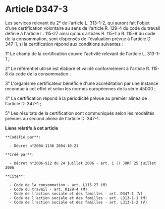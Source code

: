 # Article D347-3

Les services relevant du 2° de l'article L. 313-1-2, qui auront fait l'objet d'une certification volontaire au sens de
l'article R. 129-4 du code du travail définie à l'article L. 115-27 ainsi qu'aux articles R. 115-1 à R. 115-9 du code de la
consommation, sont dispensés de l'évaluation prévue à l'article D. 347-1, si la certification répond aux conditions
suivantes : 

1° Le champ de la certification couvre l'activité relevant de l'article L. 313-1-1 ; 

2° Le référentiel utilisé est élaboré et validé conformément à l'article R. 115-8 du code de la consommation ; 

3° L'organisme certificateur bénéficie d'une accréditation par une instance reconnue à cet effet et selon les normes
européennes de la série 45000 ; 

4° La certification répond à la périodicité prévue au premier alinéa de l'article D. 347-1 ; 

5° Les résultats de la certification sont communiqués selon les modalités prévues au second alinéa de l'article D. 347-1.

**Liens relatifs à cet article**

	**Codifié par**:

	  - Décret n°2004-1136 2004-10-21

	**Créé par**:

	  - Décret n°2006-912 du 24 juillet 2006 - art. 1 () JORF 25 juillet 2006

	**Cite**:

	  - Code de la consommation - art. L115-27 (M)
	  - Code du travail - art. R129-4 (M)
	  - Code de l'action sociale et des familles - art. D347-1 (V)
	  - Code de l'action sociale et des familles - art. L313-1-1 (M)
	  - Code de l'action sociale et des familles - art. L313-1-2 (V)
